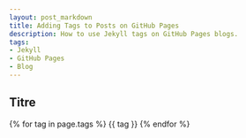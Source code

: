 ```yaml
---
layout: post_markdown
title: Adding Tags to Posts on GitHub Pages
description: How to use Jekyll tags on GitHub Pages blogs.
tags:
- Jekyll
- GitHub Pages
- Blog
---
```


## Titre


{% for tag in page.tags %}
    {{ tag }}
{% endfor %}
